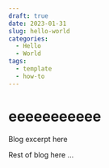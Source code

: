 ```yaml
---
draft: true 
date: 2023-01-31 
slug: hello-world
categories:
  - Hello
  - World
tags:
  - template
  - how-to
---
```



# eeeeeeeeeee

Blog excerpt here

<!-- more -->

Rest of blog here
...
